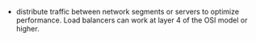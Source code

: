- distribute traffic between network segments or servers to optimize performance. Load balancers can work at layer 4 of the OSI model or higher.